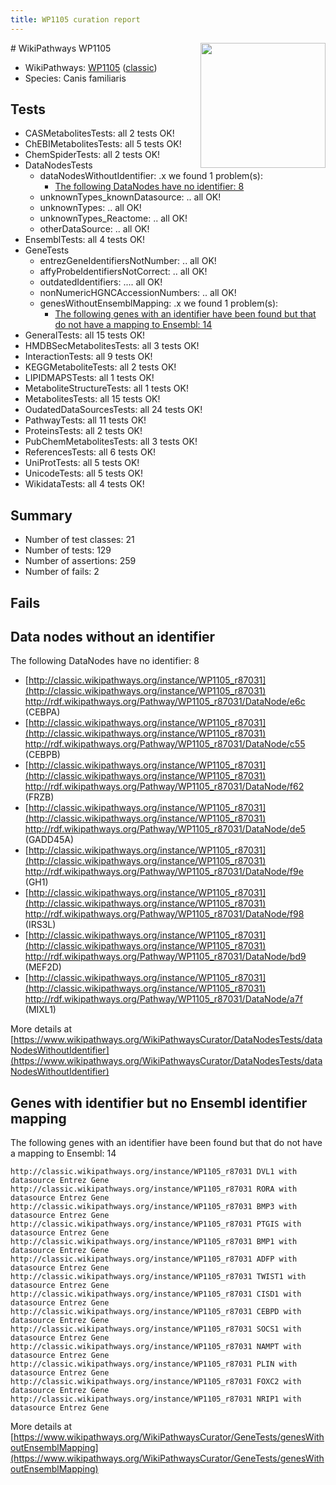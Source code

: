 ```yaml
---
title: WP1105 curation report
---
```


<img style="float: right; width: 200px" src="https://upload.wikimedia.org/wikipedia/commons/thumb/8/83/Wplogo_with_text_500.png/640px-Wplogo_with_text_500.png" />
# WikiPathways WP1105

* WikiPathways: [WP1105](https://wikipathways.org/pathways/WP1105) ([classic](https://classic.wikipathways.org/instance/WP1105))
* Species: Canis familiaris
## Tests
* CASMetabolitesTests: all 2 tests OK!
* ChEBIMetabolitesTests: all 5 tests OK!
* ChemSpiderTests: all 2 tests OK!
* DataNodesTests
    * dataNodesWithoutIdentifier: .x we found 1 problem(s):
        * [The following DataNodes have no identifier: 8](#d2d32fa7)
    * unknownTypes_knownDatasource: .. all OK!
    * unknownTypes: .. all OK!
    * unknownTypes_Reactome: .. all OK!
    * otherDataSource: .. all OK!
* EnsemblTests: all 4 tests OK!
* GeneTests
    * entrezGeneIdentifiersNotNumber: .. all OK!
    * affyProbeIdentifiersNotCorrect: .. all OK!
    * outdatedIdentifiers: .... all OK!
    * nonNumericHGNCAccessionNumbers: .. all OK!
    * genesWithoutEnsemblMapping: .x we found 1 problem(s):
        * [The following genes with an identifier have been found but that do not have a mapping to Ensembl: 14](#c4e54311)
* GeneralTests: all 15 tests OK!
* HMDBSecMetabolitesTests: all 3 tests OK!
* InteractionTests: all 9 tests OK!
* KEGGMetaboliteTests: all 2 tests OK!
* LIPIDMAPSTests: all 1 tests OK!
* MetaboliteStructureTests: all 1 tests OK!
* MetabolitesTests: all 15 tests OK!
* OudatedDataSourcesTests: all 24 tests OK!
* PathwayTests: all 11 tests OK!
* ProteinsTests: all 2 tests OK!
* PubChemMetabolitesTests: all 3 tests OK!
* ReferencesTests: all 6 tests OK!
* UniProtTests: all 5 tests OK!
* UnicodeTests: all 5 tests OK!
* WikidataTests: all 4 tests OK!


## Summary

* Number of test classes: 21
* Number of tests: 129
* Number of assertions: 259
* Number of fails: 2

## Fails

<a name="d2d32fa7" />

## Data nodes without an identifier

The following DataNodes have no identifier: 8

* [http://classic.wikipathways.org/instance/WP1105_r87031](http://classic.wikipathways.org/instance/WP1105_r87031) http://rdf.wikipathways.org/Pathway/WP1105_r87031/DataNode/e6c (CEBPA)
* [http://classic.wikipathways.org/instance/WP1105_r87031](http://classic.wikipathways.org/instance/WP1105_r87031) http://rdf.wikipathways.org/Pathway/WP1105_r87031/DataNode/c55 (CEBPB)
* [http://classic.wikipathways.org/instance/WP1105_r87031](http://classic.wikipathways.org/instance/WP1105_r87031) http://rdf.wikipathways.org/Pathway/WP1105_r87031/DataNode/f62 (FRZB)
* [http://classic.wikipathways.org/instance/WP1105_r87031](http://classic.wikipathways.org/instance/WP1105_r87031) http://rdf.wikipathways.org/Pathway/WP1105_r87031/DataNode/de5 (GADD45A)
* [http://classic.wikipathways.org/instance/WP1105_r87031](http://classic.wikipathways.org/instance/WP1105_r87031) http://rdf.wikipathways.org/Pathway/WP1105_r87031/DataNode/f9e (GH1)
* [http://classic.wikipathways.org/instance/WP1105_r87031](http://classic.wikipathways.org/instance/WP1105_r87031) http://rdf.wikipathways.org/Pathway/WP1105_r87031/DataNode/f98 (IRS3L)
* [http://classic.wikipathways.org/instance/WP1105_r87031](http://classic.wikipathways.org/instance/WP1105_r87031) http://rdf.wikipathways.org/Pathway/WP1105_r87031/DataNode/bd9 (MEF2D)
* [http://classic.wikipathways.org/instance/WP1105_r87031](http://classic.wikipathways.org/instance/WP1105_r87031) http://rdf.wikipathways.org/Pathway/WP1105_r87031/DataNode/a7f (MIXL1)


More details at [https://www.wikipathways.org/WikiPathwaysCurator/DataNodesTests/dataNodesWithoutIdentifier](https://www.wikipathways.org/WikiPathwaysCurator/DataNodesTests/dataNodesWithoutIdentifier)

<a name="c4e54311" />

## Genes with identifier but no Ensembl identifier mapping

The following genes with an identifier have been found but that do not have a mapping to Ensembl: 14
```
http://classic.wikipathways.org/instance/WP1105_r87031 DVL1 with datasource Entrez Gene
http://classic.wikipathways.org/instance/WP1105_r87031 RORA with datasource Entrez Gene
http://classic.wikipathways.org/instance/WP1105_r87031 BMP3 with datasource Entrez Gene
http://classic.wikipathways.org/instance/WP1105_r87031 PTGIS with datasource Entrez Gene
http://classic.wikipathways.org/instance/WP1105_r87031 BMP1 with datasource Entrez Gene
http://classic.wikipathways.org/instance/WP1105_r87031 ADFP with datasource Entrez Gene
http://classic.wikipathways.org/instance/WP1105_r87031 TWIST1 with datasource Entrez Gene
http://classic.wikipathways.org/instance/WP1105_r87031 CISD1 with datasource Entrez Gene
http://classic.wikipathways.org/instance/WP1105_r87031 CEBPD with datasource Entrez Gene
http://classic.wikipathways.org/instance/WP1105_r87031 SOCS1 with datasource Entrez Gene
http://classic.wikipathways.org/instance/WP1105_r87031 NAMPT with datasource Entrez Gene
http://classic.wikipathways.org/instance/WP1105_r87031 PLIN with datasource Entrez Gene
http://classic.wikipathways.org/instance/WP1105_r87031 FOXC2 with datasource Entrez Gene
http://classic.wikipathways.org/instance/WP1105_r87031 NRIP1 with datasource Entrez Gene
```

More details at [https://www.wikipathways.org/WikiPathwaysCurator/GeneTests/genesWithoutEnsemblMapping](https://www.wikipathways.org/WikiPathwaysCurator/GeneTests/genesWithoutEnsemblMapping)

